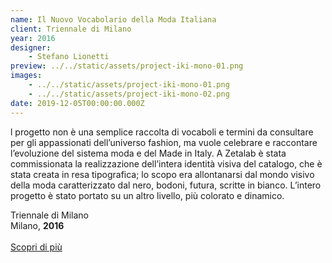 ```yaml
---
name: Il Nuovo Vocabolario della Moda Italiana
client: Triennale di Milano
year: 2016
designer:
    - Stefano Lionetti
preview: ../../static/assets/project-iki-mono-01.png
images:
    - ../../static/assets/project-iki-mono-01.png
    - ../../static/assets/project-iki-mono-02.png
date: 2019-12-05T00:00:00.000Z
---
```


l progetto non è una semplice raccolta di vocaboli e termini da consultare per gli appassionati dell’universo fashion, ma vuole celebrare e raccontare l’evoluzione del sistema moda e del Made in Italy. A Zetalab è stata commissionata la realizzazione dell’intera identità visiva del catalogo, che è stata creata in resa tipografica; lo scopo era allontanarsi dal mondo visivo della moda caratterizzato dal nero, bodoni, futura, scritte in bianco. L’intero progetto è stato portato su un altro livello, più colorato e dinamico.

Triennale di Milano  
Milano, **2016**<br><br>
[Scopri di più](https://www.zetalab.com/il-nuovo-vocabolario-della-moda-italian/)
